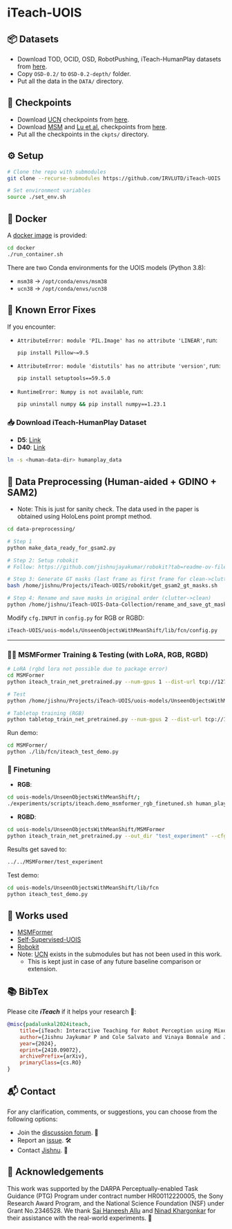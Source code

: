 
# iTeach-UOIS

## 📦 Datasets
- Download TOD, OCID, OSD, RobotPushing, iTeach-HumanPlay datasets from [here](https://utdallas.box.com/v/uois-datasets).
- Copy `OSD-0.2/` to `OSD-0.2-depth/` folder.
- Put all the data in the `DATA/` directory.

## 🔑 Checkpoints
- Download [UCN](https://arxiv.org/pdf/2007.15157) checkpoints from [here](https://utdallas.box.com/s/9vt68miar920hf36egeybfflzvt8c676).
- Download [MSM](https://arxiv.org/abs/2211.11679) and [Lu et al.](https://roboticsproceedings.org/rss19/p017.pdf) checkpoints from [here](https://utdallas.box.com/s/vzp8nmalowg4i58y8b9sghv5s7f36xpz).
- Put all the checkpoints in the `ckpts/` directory.

## ⚙️ Setup
```bash
# Clone the repo with submodules
git clone --recurse-submodules https://github.com/IRVLUTD/iTeach-UOIS

# Set environment variables
source ./set_env.sh
```

## 🐳 Docker
A [docker image](https://hub.docker.com/repository/docker/irvlutd/iteach) is provided:
```bash
cd docker
./run_container.sh
```
There are two Conda environments for the UOIS models (Python 3.8):
- `msm38` → `/opt/conda/envs/msm38`
- `ucn38` → `/opt/conda/envs/ucn38`

## 🐛 Known Error Fixes
If you encounter:
- `AttributeError: module 'PIL.Image' has no attribute 'LINEAR'`, run:
  ```bash
  pip install Pillow~=9.5
  ```
- `AttributeError: module 'distutils' has no attribute 'version'`, run:
  ```bash
  pip install setuptools==59.5.0
  ```
- `RuntimeError: Numpy is not available`, run:
  ```bash
  pip uninstall numpy && pip install numpy==1.23.1
  ```

### 📥 Download iTeach-HumanPlay Dataset
- **D5**: [Link](https://utdallas.box.com/v/iTeach-HumanPlay-D5)  
- **D40**: [Link](https://utdallas.box.com/v/iTeach-HumanPlay-D40)  
```bash
ln -s <human-data-dir> humanplay_data
```

## 🧹 Data Preprocessing (Human-aided + GDINO + SAM2)
- Note: This is just for sanity check. The data used in the paper is obtained using HoloLens point prompt method.
```bash
cd data-preprocessing/

# Step 1
python make_data_ready_for_gsam2.py

# Step 2: Setup robokit
# Follow: https://github.com/jishnujayakumar/robokit?tab=readme-ov-file#installation

# Step 3: Generate GT masks (last frame as first frame for clean->clutter)
bash /home/jishnu/Projects/iTeach-UOIS/robokit/get_gsam2_gt_masks.sh

# Step 4: Rename and save masks in original order (clutter->clean)
python /home/jishnu/iTeach-UOIS-Data-Collection/rename_and_save_gt_masks.py
```


Modify `cfg.INPUT` in `config.py` for RGB or RGBD:
```bash
iTeach-UOIS/uois-models/UnseenObjectsWithMeanShift/lib/fcn/config.py
```

---
### 🏋️‍♂️ MSMFormer Training & Testing (with LoRA, RGB, RGBD)
```bash
# LoRA (rgbd lora not possible due to package error)
cd MSMFormer
python iteach_train_net_pretrained.py --num-gpus 1 --dist-url tcp://127.0.0.1:12345     --cfg /home/jishnu/Projects/iTeach-UOIS/uois-models/UnseenObjectsWithMeanShift/MSMFormer/configs/humanplay_RGBD.yaml     --out_dir human_play_rgbd_f2_mix_20000_250_lora_8 --use_lora

# Test
python /home/jishnu/Projects/iTeach-UOIS/uois-models/UnseenObjectsWithMeanShift/lib/test_data.py

# Tabletop training (RGB)
python tabletop_train_net_pretrained.py --num-gpus 2 --dist-url tcp://127.0.0.1:12345     --cfg /home/jishnu/Projects/iTeach-UOIS/uois-models/UnseenObjectsWithMeanShift/MSMFormer/configs/humanplay_RGB.yaml     --out_dir human_play_rgb
```

Run demo:
```bash
cd MSMFormer/
python ./lib/fcn/iteach_test_demo.py
```

### 🎯 Finetuning
- **RGB**:
```bash
cd uois-models/UnseenObjectsWithMeanShift/;
./experiments/scripts/iteach.demo_msmformer_rgb_finetuned.sh human_play_rgb
```
- **RGBD**:
```bash
cd uois-models/UnseenObjectsWithMeanShift/MSMFormer
python iteach_train_net_pretrained.py --out_dir "test_experiment" --cfg configs/mixture_ResNet50.yaml
```

Results get saved to:
```bash
../../MSMFormer/test_experiment
```

Test demo:
```bash
cd uois-models/UnseenObjectsWithMeanShift/lib/fcn
python iteach_test_demo.py
```

## 🙌 Works used
- [MSMFormer](https://github.com/IRVLUTD/UnseenObjectsWithMeanShift?tab=readme-ov-file#unseen-object-instance-segmentation-with-msmformer)
- [Self-Supervised-UOIS](https://github.com/IRVLUTD/UnseenObjectsWithMeanShift?tab=readme-ov-file#self-supervised-unseen-object-instance-segmentation-via-long-term-robot-interaction)
- [Robokit](https://github.com/jishnujayakumar/robokit)
- Note: [UCN](https://github.com/NVlabs/UnseenObjectClustering) exists in the submodules but has not been used in this work.
  - This is kept just in case of any future baseline comparison or extension.


## 📚 BibTex
Please cite ***iTeach*** if it helps your research 🙌:
```bibtex
@misc{padalunkal2024iteach,
    title={iTeach: Interactive Teaching for Robot Perception using Mixed Reality},
    author={Jishnu Jaykumar P and Cole Salvato and Vinaya Bomnale and Jikai Wang and Yu Xiang},
    year={2024},
    eprint={2410.09072},
    archivePrefix={arXiv},
    primaryClass={cs.RO}
}
```

## 📬 Contact
For any clarification, comments, or suggestions, you can choose from the following options:

- Join the [discussion forum](https://github.com/IRVLUTD/iTeach/discussions). 💬
- Report an [issue](https://github.com/IRVLUTD/iTeach/issues). 🛠️
- Contact [Jishnu](https://jishnujayakumar.github.io/). 📧

## 🙏 Acknowledgements
This work was supported by the DARPA Perceptually-enabled Task Guidance (PTG) Program under contract number HR00112220005, the Sony Research Award Program, and the National Science Foundation (NSF) under Grant No.2346528. We thank [Sai Haneesh Allu](https://saihaneeshallu.github.io/) and [Ninad Khargonkar](https://kninad.github.io/) for their assistance with the real-world experiments. 🙌
